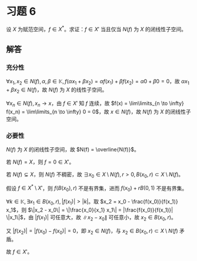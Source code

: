# 习题 6

设 $X$ 为赋范空间，$f \in X^*$。求证：$f \in X'$ 当且仅当 $N(f)$ 为 $X$ 的闭线性子空间。

## 解答

### 充分性

$\forall x_1, x_2 \in N(f), \alpha, \beta \in \mathbb{K}, f(\alpha x_1 + \beta x_2) = \alpha f(x_1) + \beta f(x_2) = \alpha 0 + \beta 0 = 0$，故 $\alpha x_1 + \beta x_2 \in N(f)$，故 $N(f)$ 为 $X$ 的线性子空间。

$\forall x_n \in N(f), x_n \to x$，由 $f \in X'$ 知 $f$ 连续，故 $f(x) = \lim\limits_{n \to \infty} f(x_n) = \lim\limits_{n \to \infty} 0 = 0$，故 $x \in N(f)$，故 $N(f)$ 为 $X$ 的闭线性子空间。

### 必要性

$N(f)$ 为 $X$ 的闭线性子空间，故 $N(f) = \overline{N(f)}$。

若 $N(f) = X$，则 $f = 0 \in X'$。

<!-- 若 $N(f) \subsetneq X$，则 $\exists x_0 \in X \setminus N(f), f(x_0) = c \ne 0$。考虑 $M = \{ k x_0 + y: k \in \mathbb{K}, y \in N(f) \}$，由 $N(f)$ 为线性子空间，且 $x_0 \notin N(f)$，故 $M$ 为 $X$ 的线性子空间，且 $\forall z \in M$，有唯一的 $k, y$ 使得 $z = k x_0 + y$。

取 $f -->

若 $N(f) \subsetneq X$，则 $N(f)$ 不稠密，故 $\exists x_0 \in X \setminus N(f), r > 0, B(x_0, r) \subset X \setminus N(f)$。

假设 $f \in X^* \setminus X'$，则 $f(B(x_0), r)$ 不是有界集，进而 $f(x_0) + rB(0, 1)$ 不是有界集。

$\forall k \in \mathbb{K}, \exists x_1 \in B(x_0, r), |f(x_1)| > |k|$。取 $x_2 = x_0 - \frac{f(x_0)}{f(x_1)} x_1$，则 $\|x_2 - x_0\| = \|\frac{x_0}{x_1} x_1\| = |\frac{f(x_0)}{f(x_1)}| \|x_1\|$，由 $|f(x_1)|$ 可任意大，故 $\|x_2 - x_0\|$ 可任意小，故 $x_2 \in B(x_0, r)$。

又 $|f(x_2)| = |f(x_0) - f(x_0)| = 0$，即 $x_2 \in N(f)$，与 $x_2 \in B(x_0, r) \subset X \setminus N(f)$ 矛盾。

故 $f \in X'$。
